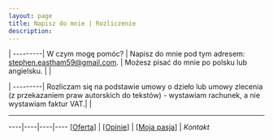 ```yaml
---
layout: page
title: Napisz do mnie | Rozliczenie
description: 
---
```


|
---------|
W czym mogę pomóc? |
Napisz do mnie pod tym adresem: stephen.eastham59@gmail.com. |
Możesz pisać do mnie po polsku lub angielsku. |
| 

|
---------|
Rozliczam się na podstawie umowy o dzieło lub umowy zlecenia (z przekazaniem praw autorskich do tekstów) - wystawiam rachunek, a nie wystawiam faktur VAT.|
|

---

----|----|----|----
[[Oferta](https://smoothenglish.com)] | [[Opinie](../pages/opinie.html)] | [[Moja pasja](../pages/pasja.html)] | _Kontakt_